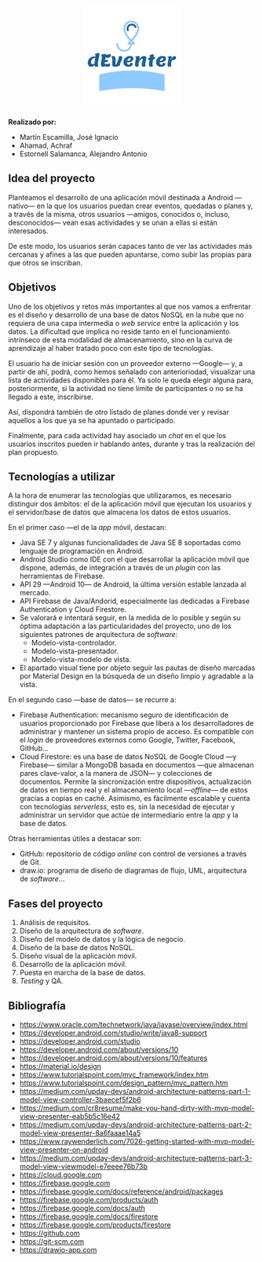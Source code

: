 <h1 align="center">
	<img src="../images/logo.png" alt="dEventer"/>
</h1>

**Realizado por:**

* Martín Escamilla, José Ignacio
* Ahamad, Achraf
* Estornell Salamanca, Alejandro Antonio

## Idea del proyecto

Planteamos el desarrollo de una aplicación móvil destinada a Android —nativo— en la que los usuarios puedan crear eventos, quedadas o planes y, a través de la misma, otros usuarios —amigos, conocidos o, incluso, desconocidos— vean esas actividades y se unan a ellas si están interesados.

De este modo, los usuarios serán capaces tanto de ver las actividades más cercanas y afines a las que pueden apuntarse, como subir las propias para que otros se inscriban.

## Objetivos

Uno de los objetivos y retos más importantes al que nos vamos a enfrentar es el diseño y desarrollo de una base de datos NoSQL en la nube que no requiera de una capa intermedia o _web service_ entre la aplicación y los datos. La dificultad que implica no reside tanto en el funcionamiento intrínseco de esta modalidad de almacenamiento, sino en la curva de aprendizaje al haber tratado poco con este tipo de tecnologías.

El usuario ha de iniciar sesión con un proveedor externo —Google— y, a partir de ahí, podrá, como hemos señalado con anterioriodad, visualizar una lista de actividades disponibles para él. Ya solo le queda elegir alguna para, posteriormente, si la actividad no tiene límite de participantes o no se ha llegado a este, inscribirse.

Así, dispondrá también de otro listado de planes donde ver y revisar aquellos a los que ya se ha apuntado o participado.

Finalmente, para cada actividad hay asociado un _chat_ en el que los usuarios inscritos pueden ir hablando antes, durante y tras la realización del plan propuesto.

## Tecnologías a utilizar

A la hora de enumerar las tecnologías que utilizaramos, es necesario distinguir dos ámbitos: el de la aplicación móvil que ejecutan los usuarios y el servidor/base de datos que almacena los datos de estos usuarios.

En el primer caso —el de la _app_ móvil, destacan:

* Java SE 7 y algunas funcionalidades de Java SE 8 soportadas como lenguaje de programación en Android.
* Android Studio como IDE con el que desarrollar la aplicación móvil que dispone, además, de integración a través de un _plugin_ con las herramientas de Firebase.
* API 29 —Android 10— de Android, la última versión estable lanzada al mercado.
* API Firebase de Java/Andorid, especialmente las dedicadas a Firebase Authentication y Cloud Firestore.
* Se valorará e intentará seguir, en la medida de lo posible y según su óptima adaptación a las particularidades del proyecto, uno de los siguientes patrones de arquitectura de _software_:
  * Modelo-vista-controlador.
  * Modelo-vista-presentador.
  * Modelo-vista-modelo de vista.
* El apartado visual tiene por objeto seguir las pautas de diseño marcadas por Material Design en la búsqueda de un diseño limpio y agradable a la vista.

En el segundo caso —base de datos— se recurre a:

* Firebase Authentication: mecanismo seguro de identificación de usuarios proporcionado por Firebase que libera a los desarrolladores de administrar y mantener un sistema propio de acceso. Es compatible con el _login_ de proveedores externos como Google, Twitter, Facebook, GitHub...
* Cloud Firestore: es una base de datos NoSQL de Google Cloud —y Firebase— similar a MongoDB basada en documentos —que almacenan pares clave-valor, a la manera de JSON— y colecciones de documentos. Permite la sincronización entre dispositivos, actualización de datos en tiempo real y el almacenamiento local —_offline_— de estos gracias a copias en caché. Asimismo, es fácilmente escalable y cuenta con tecnologías _serverless_, esto es, sin la necesidad de ejecutar y administrar un servidor que actúe de intermediario entre la _app_ y la base de datos.

Otras herramientas útiles a destacar son:

* GitHub: repositorio de código _online_ con control de versiones a través de Git.
* draw.io: programa de diseño de diagramas de flujo, UML, arquitectura de _software_...

## Fases del proyecto

1. Análisis de requisitos.
2. Diseño de la arquitectura de _software_.
3. Diseño del modelo de datos y la lógica de negocio.
4. Diseño de la base de datos NoSQL.
5. Diseño visual de la aplicación móvil.
6. Desarrollo de la aplicación móvil.
7. Puesta en marcha de la base de datos.
8. _Testing_ y QA.

## Bibliografía

* https://www.oracle.com/technetwork/java/javase/overview/index.html
* https://developer.android.com/studio/write/java8-support
* https://developer.android.com/studio
* https://developer.android.com/about/versions/10
* https://developer.android.com/about/versions/10/features
* https://material.io/design
* https://www.tutorialspoint.com/mvc_framework/index.htm
* https://www.tutorialspoint.com/design_pattern/mvc_pattern.htm
* https://medium.com/upday-devs/android-architecture-patterns-part-1-model-view-controller-3baecef5f2b6
* https://medium.com/cr8resume/make-you-hand-dirty-with-mvp-model-view-presenter-eab5b5c16e42
* https://medium.com/upday-devs/android-architecture-patterns-part-2-model-view-presenter-8a6faaae14a5
* https://www.raywenderlich.com/7026-getting-started-with-mvp-model-view-presenter-on-android
* https://medium.com/upday-devs/android-architecture-patterns-part-3-model-view-viewmodel-e7eeee76b73b
* https://cloud.google.com
* https://firebase.google.com
* https://firebase.google.com/docs/reference/android/packages
* https://firebase.google.com/products/auth
* https://firebase.google.com/docs/auth
* https://firebase.google.com/docs/firestore
* https://firebase.google.com/products/firestore
* https://github.com
* https://git-scm.com
* https://drawio-app.com

